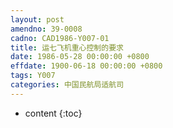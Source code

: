 ```yaml
---
layout: post
amendno: 39-0008
cadno: CAD1986-Y007-01
title: 运七飞机重心控制的要求
date: 1986-05-28 00:00:00 +0800
effdate: 1900-06-18 00:00:00 +0800
tags: Y007
categories: 中国民航局适航司
---
```


* content
{:toc}



